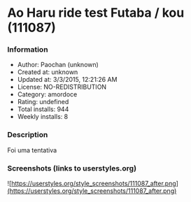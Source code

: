 # Ao Haru ride test Futaba / kou (111087)

### Information
- Author: Paochan (unknown)
- Created at: unknown
- Updated at: 3/3/2015, 12:21:26 AM
- License: NO-REDISTRIBUTION
- Category: amordoce
- Rating: undefined
- Total installs: 944
- Weekly installs: 8


### Description
Foi uma tentativa


### Screenshots (links to userstyles.org)
![https://userstyles.org/style_screenshots/111087_after.png](https://userstyles.org/style_screenshots/111087_after.png)


